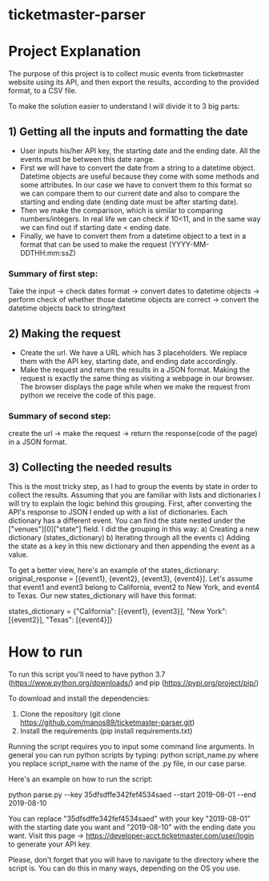 # ticketmaster-parser

# Project Explanation
The purpose of this project is to collect music events from ticketmaster website using its API, and then export the results, according to the provided format, to a CSV file.

To make the solution easier to understand I will divide it to 3 big parts:
## 1) Getting all the inputs and formatting the date
  - User inputs his/her API key, the starting date and the ending date. All the events must be between this date range.
  - First we will have to convert the date from a string to a datetime object. Datetime objects are useful because they come with some         methods and some attributes. In our case we have to convert them to this format so we can compare them to our current date and also to     compare the starting and ending date (ending date must be after starting date).
  - Then we make the comparison, which is similar to comparing numbers/integers. In real life we can check if 10<11, and in the same way       we can find out if starting date < ending date.
  - Finally, we have to convert them from a datetime object to a text in a format that can be used to make the request (YYYY-MM-               DDTHH:mm:ssZ)
  
### Summary of first  step:
Take the input -> check dates format -> convert dates to datetime objects -> perform check of whether those datetime objects are correct -> convert the datetime objects back to string/text
## 2) Making the request
  - Create the url. We have a URL which has 3 placeholders. We replace them with the API key, starting date, and ending date                 accordingly.
  - Make the request and return the results in a JSON format. Making the request is exactly the same thing as visiting a webpage in our         browser. The browser displays the page while when we make the request from python we receive the code of this page.
  
  ### Summary of second  step:
  create the url -> make the request -> return the response(code of the page) in a JSON format.
## 3) Collecting the needed results
  This is the most tricky step, as I had to group the events by state in order to collect the results.
  Assuming that you are familiar with lists and dictionaries I will try to explain the logic behind this grouping.
  First, after converting the API's response to JSON I ended up with a list of dictionaries. Each dictionary has a different event.
  You can find the state nested under the ["venues"][0]["state"] field.
  I did the grouping in this way:
  a) Creating a new dictionary (states_dictionary)
  b) Iterating through all the events
  c) Adding the state as a key in this new dictionary and then appending the event as a value.
  
  To get a better view, here's an example of the states_dictionary:
  original_response = [{event1}, {event2}, {event3}, {event4}]. 
  Let's assume that event1 and event3 belong to California, event2 to New York, and event4 to Texas.
  Our new states_dictionary will have this format:

  states_dictionary = {"California": [{event1}, {event3}], "New York": [{event2}], "Texas": [{event4}]}
  
  
# How to run

To run this script you'll need to have python 3.7 (https://www.python.org/downloads/) and pip (https://pypi.org/project/pip/)

To download and install the dependencies:
1) Clone the repository (git clone https://github.com/manos89/ticketmaster-parser.git)
2) Install the requirements (pip install requirements.txt)

Running the script requires you to input some command line arguments. In general you can run python scripts by typing: 
python script_name.py where you replace script_name with the name of the .py file, in our case parse.

Here's an example on how to run the script:

python parse.py --key 35dfsdffe342fef4534saed --start 2019-08-01 --end 2019-08-10

You can replace "35dfsdffe342fef4534saed" with your key "2019-08-01" with the starting date you want and "2019-08-10" with the ending date you want. Visit this page -> https://developer-acct.ticketmaster.com/user/login to generate your API key.

Please, don't forget that you will have to navigate to the directory where the script is. You can do this in many ways, depending on the OS you use.
